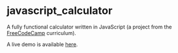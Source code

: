 # javascript_calculator
A fully functional calculator written in JavaScript (a project from the [FreeCodeCamp](https://www.freecodecamp.org) curriculum).

A live demo is available [here](https://joshamore.github.io/javascript_calculator/).
